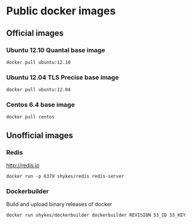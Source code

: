 # Public docker images

## Official images

### Ubuntu 12.10 Quantal base image

```
docker pull ubuntu:12.10
```


### Ubuntu 12.04 TLS Precise base image

```
docker pull ubuntu:12.04
```


### Centos 6.4 base image

```
docker pull centos
```


## Unofficial images


### Redis

http://redis.io

```
docker run -p 6379 shykes/redis redis-server
```

### Dockerbuilder

Build and upload binary releases of docker

```
docker run shykes/dockerbuilder dockerbuilder REVISION S3_ID S3_KEY
```


